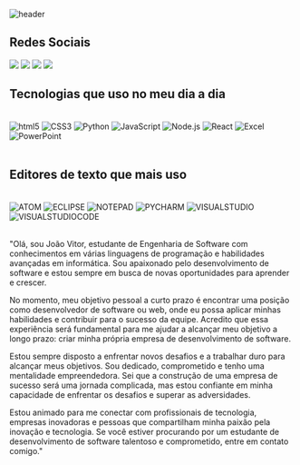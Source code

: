 ![header](https://capsule-render.vercel.app/api?type=Waving&color=timeGradient&height=300&text=Olá,%20meu%20nome%20é%20João%20Vitor&fontSize=40&desc=Bem%20vindo%20ao%20meu%20perfil!)

## Redes Sociais
<div>
    <a href = "mailto:joaovitorferreiragoncalves3691@gmail.com"><img src="https://img.shields.io/badge/-Gmail-%23333?style=for-the-badge&logo=gmail&logoColor=white" target="_blank"></a>
    <a href="https://www.instagram.com/s2_joao_vitor_s2/"><img src="https://img.shields.io/badge/-Instagram-%23E4405F?style=for-the-badge&logo=instagram&logoColor=white" target="_blank"></a>
    <a href="https://www.linkedin.com/in/joao-vitor-ferreiras"><img src="https://img.shields.io/badge/LinkedIn-0077B5?style=for-the-badge&logo=linkedin&logoColor=white" target="_blank"></a>
    <a href="https://twitter.com/s2joaovitor3691"><img src="https://img.shields.io/badge/Twitter-1DA1F2?style=for-the-badge&logo=twitter&logoColor=white" target="_blank"></a>
 
    
</div>

## Tecnologias que uso no meu dia a dia


<div style="display: inline_block"><br/>
    <img align="center" alt="html5" src="https://img.shields.io/badge/HTML5-E34F26?style=for-the-badge&logo=html5&logoColor=white"/>
    <img align="center" alt="CSS3" src="https://img.shields.io/badge/CSS3-1572B6?style=for-the-badge&logo=css3&logoColor=white"/>
    <img align="center" alt="Python" src="https://img.shields.io/badge/Python-14354C?style=for-the-badge&logo=python&logoColor=white"/>
    <img align="center" alt="JavaScript" src="https://img.shields.io/badge/JavaScript-323330?style=for-the-badge&logo=javascript&logoColor=F7DF1E"/>
    <img align="center" alt="Node.js" src="https://img.shields.io/badge/Node.js-43853D?style=for-the-badge&logo=node.js&logoColor=white"/>
    <img align="center" alt="React" src="https://img.shields.io/badge/React-20232A?style=for-the-badge&logo=react&logoColor=61DAFB"/>
    <img align="center" alt="Excel" src="https://img.shields.io/badge/Microsoft_Excel-217346?style=for-the-badge&logo=microsoft-excel&logoColor=white"/>
    <img align="center" alt="PowerPoint" src="https://img.shields.io/badge/Microsoft_PowerPoint-B7472A?style=for-the-badge&logo=microsoft-powerpoint&logoColor=white"/>
 


</div><br/>

## Editores de texto que mais uso

<div style="display: inline_block"><br/>
    <img align="center" alt="ATOM" src="https://img.shields.io/badge/Atom-66595C?style=for-the-badge&logo=Atom&logoColor=white"/>
    <img align="center" alt="ECLIPSE" src="https://img.shields.io/badge/Eclipse-2C2255?style=for-the-badge&logo=eclipse&logoColor=white"/>
    <img align="center" alt="NOTEPAD" src="https://img.shields.io/badge/Notepad++-90E59A.svg?style=for-the-badge&logo=notepad%2B%2B&logoColor=black"/>
    <img align="center" alt="PYCHARM" src="https://img.shields.io/badge/PyCharm-000000.svg?&style=for-the-badge&logo=PyCharm&logoColor=white"/>
    <img align="center" alt="VISUALSTUDIO" src="https://img.shields.io/badge/Visual_Studio-5C2D91?style=for-the-badge&logo=visual%20studio&logoColor=white"/>
    <img align="center" alt="VISUALSTUDIOCODE" src="https://img.shields.io/badge/Visual_Studio_Code-0078D4?style=for-the-badge&logo=visual%20studio%20code&logoColor=white"/>
    
</div><br/>

"Olá, sou João Vitor, estudante de Engenharia de Software com conhecimentos em várias linguagens de programação e habilidades avançadas em informática. Sou apaixonado pelo desenvolvimento de software e estou sempre em busca de novas oportunidades para aprender e crescer.

No momento, meu objetivo pessoal a curto prazo é encontrar uma posição como desenvolvedor de software ou web, onde eu possa aplicar minhas habilidades e contribuir para o sucesso da equipe. Acredito que essa experiência será fundamental para me ajudar a alcançar meu objetivo a longo prazo: criar minha própria empresa de desenvolvimento de software.

Estou sempre disposto a enfrentar novos desafios e a trabalhar duro para alcançar meus objetivos. Sou dedicado, comprometido e tenho uma mentalidade empreendedora. Sei que a construção de uma empresa de sucesso será uma jornada complicada, mas estou confiante em minha capacidade de enfrentar os desafios e superar as adversidades.

Estou animado para me conectar com profissionais de tecnologia, empresas inovadoras e pessoas que compartilham minha paixão pela inovação e tecnologia. Se você estiver procurando por um estudante de desenvolvimento de software talentoso e comprometido, entre em contato comigo."


